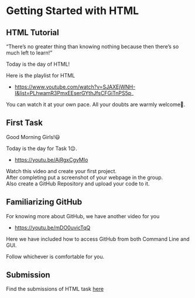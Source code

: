 # Getting Started with HTML

## HTML Tutorial

“There’s no greater thing than knowing nothing because then there’s so much left to learn!”

Today is the day of HTML!

Here is the playlist for HTML
- https://www.youtube.com/watch?v=SJAXEjWNH-I&list=PLhwamR3PmxEEserGYthJfsCFGiTnPS5p_

You can watch it at your own pace.
All your doubts are warmly welcome🤗.

## First Task

Good Morning Girls!😃

Today is the day for Task 1😌.
- https://youtu.be/AjRgxCgyMIo

Watch this video and create your first project.  
After completing put a screenshot of your webpage in the group.  
Also create a GitHub Repository and upload your code to it.

## Familiarizing GitHub

For knowing more about GitHub, we have another video for you

- https://youtu.be/mDO0uvicTqQ

Here we have included how to access GitHub from both Command Line and GUI. 

Follow whichever is comfortable for you.

## Submission

Find the submissions of HTML task [here](Submissions.md)

